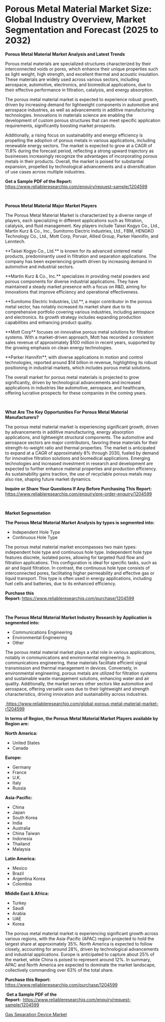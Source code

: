 <p><h1>Porous Metal Material Market Size: Global Industry Overview, Market Segmentation and Forecast (2025 to 2032)</h1></p><p><strong>Porous Metal Material Market Analysis and Latest Trends</strong></p>
<p><p>Porous metal materials are specialized structures characterized by their interconnected voids or pores, which enhance their unique properties such as light weight, high strength, and excellent thermal and acoustic insulation. These materials are widely used across various sectors, including aerospace, automotive, electronics, and biomedical applications, due to their effective performance in filtration, catalysis, and energy absorption.</p><p>The porous metal material market is expected to experience robust growth, driven by increasing demand for lightweight components in automotive and aerospace industries, as well as advancements in additive manufacturing technologies. Innovations in materials science are enabling the development of custom porous structures that can meet specific application requirements, significantly boosting market prospects.</p><p>Additionally, a rising focus on sustainability and energy efficiency is propelling the adoption of porous metals in various applications, including renewable energy sectors. The market is expected to grow at a CAGR of 11.8% during the forecast period, reflecting a strong upward trajectory as businesses increasingly recognize the advantages of incorporating porous metals in their products. Overall, the market is poised for substantial expansion, propelled by technological advancements and a diversification of use cases across multiple industries.</p></p>
<p><strong>Get a Sample PDF of the Report:&nbsp;</strong> <a href="https://www.reliableresearchiq.com/enquiry/request-sample/1204599?utm_campaign=2285&utm_medium=2&utm_source=Github&utm_content=ia&utm_term=26032025&utm_id=porous-metal-material">https://www.reliableresearchiq.com/enquiry/request-sample/1204599</a></p>
<p>&nbsp;</p>
<p><strong>Porous Metal Material Major Market Players</strong></p>
<p><p>The Porous Metal Material Market is characterized by a diverse range of players, each specializing in different applications such as filtration, catalysis, and fluid management. Key players include Taisei Kogyo Co., Ltd., Martin Kurz & Co., Inc., Sumitomo Electric Industries, Ltd., FBM, HENGKO Technology Co., Ltd., Mott Corp, Porvair, Allied Group, Parker Hannifin, and Lenntech.</p><p>**Taisei Kogyo Co., Ltd.** is known for its advanced sintered metal products, predominantly used in filtration and separation applications. The company has been experiencing growth driven by increasing demand in automotive and industrial sectors. </p><p>**Martin Kurz & Co., Inc.** specializes in providing metal powders and porous components for diverse industrial applications. They have maintained a steady market presence with a focus on R&D, aiming for innovations that improve efficiency and operational effectiveness.</p><p>**Sumitomo Electric Industries, Ltd.**, a major contributor in the porous metal sector, has notably increased its market share due to its comprehensive portfolio covering various industries, including aerospace and electronics. Its growth strategy includes expanding production capabilities and enhancing product quality.</p><p>**Mott Corp** focuses on innovative porous metal solutions for filtration systems. With a market-driven approach, Mott has recorded a consistent sales revenue of approximately $100 million in recent years, supported by the growing emphasis on clean energy technologies.</p><p>**Parker Hannifin**, with diverse applications in motion and control technologies, reported around $14 billion in revenue, highlighting its robust positioning in industrial markets, which includes porous metal solutions.</p><p>The overall market for porous metal materials is projected to grow significantly, driven by technological advancements and increased applications in industries like automotive, aerospace, and healthcare, offering lucrative prospects for these companies in the coming years.</p></p>
<p>&nbsp;</p>
<p><strong>What Are The Key Opportunities For Porous Metal Material Manufacturers?</strong></p>
<p><p>The porous metal material market is experiencing significant growth, driven by advancements in additive manufacturing, energy absorption applications, and lightweight structural components. The automotive and aerospace sectors are major contributors, favoring these materials for their strength-to-weight ratio and thermal properties. The market is anticipated to expand at a CAGR of approximately 8% through 2030, fueled by demand for innovative filtration solutions and biomedical applications. Emerging technologies and increased investment in research and development are expected to further enhance material properties and production efficiency. As sustainability gains traction, the use of recyclable porous metals may also rise, shaping future market dynamics.</p></p>
<p><strong>Inquire or Share Your Questions If Any Before Purchasing This Report:</strong> <a href="https://www.reliableresearchiq.com/enquiry/pre-order-enquiry/1204599?utm_campaign=2285&utm_medium=2&utm_source=Github&utm_content=ia&utm_term=26032025&utm_id=porous-metal-material">https://www.reliableresearchiq.com/enquiry/pre-order-enquiry/1204599</a></p>
<p>&nbsp;</p>
<p><strong>Market Segmentation</strong></p>
<p><strong>The Porous Metal Material Market Analysis by types is segmented into:</strong></p>
<p><ul><li>Independent Hole Type</li><li>Continuous Hole Type</li></ul></p>
<p><p>The porous metal material market encompasses two main types: independent hole type and continuous hole type. Independent hole type features discrete, isolated pores, allowing for targeted fluid flow and filtration applications. This configuration is ideal for specific tasks, such as air and liquid filtration. In contrast, the continuous hole type consists of interconnected pores, facilitating higher permeability and effective gas or liquid transport. This type is often used in energy applications, including fuel cells and batteries, due to its enhanced efficiency.</p></p>
<p><strong>Purchase this Report:&nbsp;</strong><a href="https://www.reliableresearchiq.com/purchase/1204599?utm_campaign=2285&utm_medium=2&utm_source=Github&utm_content=ia&utm_term=26032025&utm_id=porous-metal-material">https://www.reliableresearchiq.com/purchase/1204599</a></p>
<p>&nbsp;</p>
<p><strong>The Porous Metal Material Market Industry Research by Application is segmented into:</strong></p>
<p><ul><li>Communications Engineering</li><li>Environmental Engineering</li><li>Other</li></ul></p>
<p><p>The porous metal material market plays a vital role in various applications, notably in communications and environmental engineering. In communications engineering, these materials facilitate efficient signal transmission and thermal management in devices. Conversely, in environmental engineering, porous metals are utilized for filtration systems and sustainable waste management solutions, enhancing water and air quality. Additionally, the market serves other sectors like automotive and aerospace, offering versatile uses due to their lightweight and strength characteristics, driving innovation and sustainability across industries.</p></p>
<p><a href="https://www.reliableresearchiq.com/global-porous-metal-material-market-r1204599?utm_campaign=2285&utm_medium=2&utm_source=Github&utm_content=ia&utm_term=26032025&utm_id=porous-metal-material">&nbsp;https://www.reliableresearchiq.com/global-porous-metal-material-market-r1204599</a></p>
<p><strong>In terms of Region, the Porous Metal Material Market Players available by Region are:</strong></p>
<p>
    <p> <strong> North America: </strong>
        <ul>
            <li>United States</li>
            <li>Canada</li>
        </ul>
        </p> 
    <p> <strong> Europe: </strong>
        <ul>
            <li>Germany</li>
            <li>France</li>
            <li>U.K.</li>
            <li>Italy</li>
            <li>Russia</li>
        </ul>
        </p> 
    <p> <strong> Asia-Pacific: </strong>
        <ul>
            <li>China</li>
            <li>Japan</li>
            <li>South Korea</li>
            <li>India</li>
            <li>Australia</li>
            <li>China Taiwan</li>
            <li>Indonesia</li>
            <li>Thailand</li>
            <li>Malaysia</li>
        </ul>
        </p> 
    <p> <strong> Latin America: </strong>
        <ul>
            <li>Mexico</li>
            <li>Brazil</li>
            <li>Argentina Korea</li>
            <li>Colombia</li>
        </ul>
        </p> 
    <p> <strong> Middle East & Africa: </strong>
        <ul>
            <li>Turkey</li>
            <li>Saudi</li>
            <li>Arabia</li>
            <li>UAE</li>
            <li>Korea</li>
        </ul>
    </p>
    </p>
<p><p>The porous metal material market is experiencing significant growth across various regions, with the Asia-Pacific (APAC) region projected to hold the largest share at approximately 35%. North America is expected to follow closely, accounting for around 28%, driven by technological advancements and industrial applications. Europe is anticipated to capture about 25% of the market, while China is poised to represent around 12%. In summary, APAC and North America are expected to dominate the market landscape, collectively commanding over 63% of the total share.</p></p>
<p><strong>Purchase this Report: </strong><a href="https://www.reliableresearchiq.com/purchase/1204599?utm_campaign=2285&utm_medium=2&utm_source=Github&utm_content=ia&utm_term=26032025&utm_id=porous-metal-material">https://www.reliableresearchiq.com/purchase/1204599</a></p>
<p>&nbsp;<strong>Get a Sample PDF of the Report:&nbsp;&nbsp;</strong><a href="https://www.reliableresearchiq.com/enquiry/request-sample/1204599?utm_campaign=2285&utm_medium=2&utm_source=Github&utm_content=ia&utm_term=26032025&utm_id=porous-metal-material">https://www.reliableresearchiq.com/enquiry/request-sample/1204599</a></p>
<p><strong></strong></p>
<p><p><a href="https://github.com/JubayerMia832/Market-Research-Report-List-2/blob/main/gas-separation-device-market.md?utm_campaign=2285&utm_medium=2&utm_source=Github&utm_content=ia&utm_term=26032025&utm_id=porous-metal-material">Gas Separation Device Market</a></p></p>